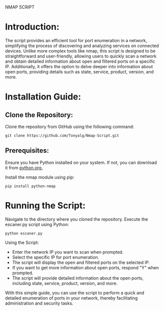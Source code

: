 <tytle>NMAP SCRIPT</tytle>
<h1>Introduction:</h1>

<p>The script provides an efficient tool for port enumeration in a network, simplifying the process of discovering and analyzing services on connected devices. Unlike more complex tools like nmap, this script is designed to be straightforward and user-friendly, allowing users to quickly scan a network and obtain detailed information about open and filtered ports on a specific IP. Additionally, it offers the option to delve deeper into information about open ports, providing details such as state, service, product, version, and more.</p>
<h1>Installation Guide:</h1>

<h2>Clone the Repository:</h2>
<p>Clone the repository from GitHub using the following command:</p>

    git clone https://github.com/Tonyalg/Nmap-Script.git

<h2>Prerequisites:</h2>

<p>Ensure you have Python installed on your system. If not, you can download it from <a href="https://www.python.org/">python.org.</a></p>
<p>Install the nmap module using pip:</p>

    pip install python-nmap

<h1>Running the Script:</h1>

Navigate to the directory where you cloned the repository.
Execute the escaner.py script using Python:

    python escaner.py

Using the Script:
  -  Enter the network IP you want to scan when prompted.
  -  Select the specific IP for port enumeration.
  -  The script will display the open and filtered ports on the selected IP.
  -  If you want to get more information about open ports, respond "Y" when prompted.
  -  The script will provide detailed information about the open ports, including state, service, product, version, and more.</p>

<p>With this simple guide, you can use the script to perform a quick and detailed enumeration of ports in your network, thereby facilitating administration and security tasks.
